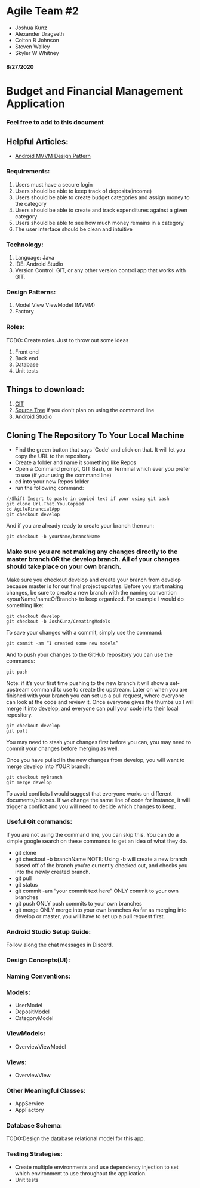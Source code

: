 # Agile Team #2
* Joshua Kunz
* Alexander Dragseth
* Colton B Johnson
* Steven Walley
* Skyler W Whitney

#### 8/27/2020

# Budget and Financial Management Application
### Feel free to add to this document

## Helpful Articles:
* [Android MVVM Design Pattern](https://www.journaldev.com/20292/android-mvvm-design-pattern)

### Requirements:
1. Users must have a secure login
2. Users should be able to keep track of deposits(income)
3. Users should be able to create budget categories and assign money to the category
4. Users should be able to create and track expenditures against a given category
5. Users should be able to see how much money remains in a category
6. The user interface should be clean and intuitive

### Technology:
1. Language: Java
2. IDE: Android Studio
3. Version Control: GIT, or any other version control app that works with GIT.

### Design Patterns:
1. Model View ViewModel (MVVM)
2. Factory

### Roles: 
TODO: Create roles.
Just to throw out some ideas
1. Front end
2. Back end
3. Database
4. Unit tests


## Things to download:
1. [GIT](https://git-scm.com/downloads)
2. [Source Tree](https://www.sourcetreeapp.com/) if you don’t plan on using the command line
3. [Android Studio](https://developer.android.com/studio)

## Cloning The Repository To Your Local Machine
* Find the green button that says 'Code' and click on that. It will let you copy the URL to the repository.
* Create a folder and name it something like Repos
* Open a Command prompt, GIT Bash, or Terminal which ever you prefer to use (if your using the command line)
* cd into your new Repos folder
* run the following command: 
```
//Shift Insert to paste in copied text if your using git bash
git clone Url.That.You.Copied
cd AgileFinancialApp
git checkout develop
```

And if you are already ready to create your branch then run:
```
git checkout -b yourName/branchName
```

### Make sure you are not making any changes directly to the master branch OR the develop branch. All of your changes should take place on your own branch.
Make sure you checkout develop and create your branch from develop because master is for our final project updates. Before you start making changes, be sure to create a new branch with the naming convention <yourName/nameOfBranch> to keep organized. For example I would do something like:

```
git checkout develop
git checkout -b JoshKunz/CreatingModels
```

To save your changes with a commit, simply use the command:

```
git commit -am “I created some new models”
```

And to push your changes to the GitHub repository you can use the commands:

```
git push
```

Note: if it’s your first time pushing to the new branch it will show a set-upstream command to use to create the upstream.
Later on when you are finished with your branch you can set up a pull request, where everyone can look at the code and review it. Once everyone gives the thumbs up I will merge it into develop, and everyone can pull your code into their local repository.

```
git checkout develop
git pull
```
You may need to stash your changes first before you can, you may need to commit your changes before merging as well.

Once you have pulled in the new changes from develop, you will want to merge develop into YOUR branch:
```
git checkout myBranch
git merge develop
```

To avoid conflicts I would suggest that everyone works on different documents/classes.
If we change the same line of code for instance, it will trigger a conflict and you will need to decide which changes to keep.

### Useful Git commands:
If you are not using the command line, you can skip this.
You can do a simple google search on these commands to get an idea of what they do. 
* git clone
* git checkout -b branchName 
NOTE: Using -b will create a new branch based off of the branch you're currently checked out, and checks you into the newly created branch.
* git pull
* git status
* git commit -am “your commit text here” ONLY commit to your own branches
* git push ONLY push commits to your own branches
* git merge ONLY merge into your own branches
As far as merging into develop or master, you will have to set up a pull request first.

### Android Studio Setup Guide:
Follow along the chat messages in Discord.


### Design Concepts(UI):
 



### Naming Conventions:
 



### Models:
* UserModel
* DepositModel
* CategoryModel

### ViewModels:
* OverviewViewModel

### Views:
* OverviewView

### Other Meaningful Classes:
* AppService
* AppFactory


### Database Schema:
TODO:Design the database relational model for this app.

### Testing Strategies:
* Create multiple environments and use dependency injection to set which environment to use throughout the application.
* Unit tests

